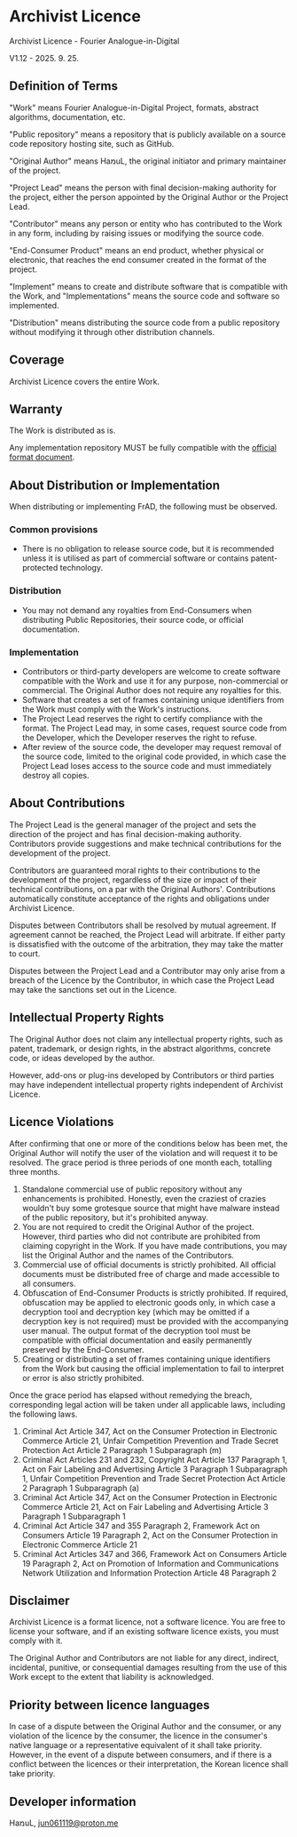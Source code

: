 # Archivist Licence

Archivist Licence - Fourier Analogue-in-Digital

V1.12 - 2025. 9. 25.

## Definition of Terms

"Work" means Fourier Analogue-in-Digital Project, formats, abstract algorithms, documentation, etc.

"Public repository" means a repository that is publicly available on a source code repository hosting site, such as GitHub.

"Original Author" means HaמuL, the original initiator and primary maintainer of the project.

"Project Lead" means the person with final decision-making authority for the project, either the person appointed by the Original Author or the Project Lead.

"Contributor" means any person or entity who has contributed to the Work in any form, including by raising issues or modifying the source code.

"End-Consumer Product" means an end product, whether physical or electronic, that reaches the end consumer created in the format of the project.

"Implement" means to create and distribute software that is compatible with the Work, and "Implementations" means the source code and software so implemented.

"Distribution" means distributing the source code from a public repository without modifying it through other distribution channels.

## Coverage

Archivist Licence covers the entire Work.

## Warranty

The Work is distributed as is.

Any implementation repository MUST be fully compatible with the [official format document](https://mikhael-openworkspace.notion.site/Format-specs-727affae8db043f2b50372d91d534368?pvs=4).

## About Distribution or Implementation

When distributing or implementing FrAD, the following must be observed.

### Common provisions

- There is no obligation to release source code, but it is recommended unless it is utilised as part of commercial software or contains patent-protected technology.

### Distribution

- You may not demand any royalties from End-Consumers when distributing Public Repositories, their source code, or official documentation.

### Implementation

- Contributors or third-party developers are welcome to create software compatible with the Work and use it for any purpose, non-commercial or commercial. The Original Author does not require any royalties for this.
- Software that creates a set of frames containing unique identifiers from the Work must comply with the Work's instructions.
- The Project Lead reserves the right to certify compliance with the format. The Project Lead may, in some cases, request source code from the Developer, which the Developer reserves the right to refuse.
- After review of the source code, the developer may request removal of the source code, limited to the original code provided, in which case the Project Lead loses access to the source code and must immediately destroy all copies.

## About Contributions

The Project Lead is the general manager of the project and sets the direction of the project and has final decision-making authority. Contributors provide suggestions and make technical contributions for the development of the project.

Contributors are guaranteed moral rights to their contributions to the development of the project, regardless of the size or impact of their technical contributions, on a par with the Original Authors'. Contributions automatically constitute acceptance of the rights and obligations under Archivist Licence.

Disputes between Contributors shall be resolved by mutual agreement. If agreement cannot be reached, the Project Lead will arbitrate. If either party is dissatisfied with the outcome of the arbitration, they may take the matter to court.

Disputes between the Project Lead and a Contributor may only arise from a breach of the Licence by the Contributor, in which case the Project Lead may take the sanctions set out in the Licence.

## Intellectual Property Rights

The Original Author does not claim any intellectual property rights, such as patent, trademark, or design rights, in the abstract algorithms, concrete code, or ideas developed by the author.

However, add-ons or plug-ins developed by Contributors or third parties may have independent intellectual property rights independent of Archivist Licence.

## Licence Violations

After confirming that one or more of the conditions below has been met, the Original Author will notify the user of the violation and will request it to be resolved. The grace period is three periods of one month each, totalling three months.

1. Standalone commercial use of public repository without any enhancements is prohibited. Honestly, even the craziest of crazies wouldn't buy some grotesque source that might have malware instead of the public repository, but it's prohibited anyway.
2. You are not required to credit the Original Author of the project. However, third parties who did not contribute are prohibited from claiming copyright in the Work. If you have made contributions, you may list the Original Author and the names of the Contributors.
3. Commercial use of official documents is strictly prohibited. All official documents must be distributed free of charge and made accessible to all consumers.
4. Obfuscation of End-Consumer Products is strictly prohibited. If required, obfuscation may be applied to electronic goods only, in which case a decryption tool and decryption key (which may be omitted if a decryption key is not required) must be provided with the accompanying user manual. The output format of the decryption tool must be compatible with official documentation and easily permanently preserved by the End-Consumer.
5. Creating or distributing a set of frames containing unique identifiers from the Work but causing the official implementation to fail to interpret or error is also strictly prohibited.

Once the grace period has elapsed without remedying the breach, corresponding legal action will be taken under all applicable laws, including the following laws.

1. Criminal Act Article 347, Act on the Consumer Protection in Electronic Commerce Article 21, Unfair Competition Prevention and Trade Secret Protection Act Article 2 Paragraph 1 Subparagraph (m)
2. Criminal Act Articles 231 and 232, Copyright Act Article 137 Paragraph 1, Act on Fair Labeling and Advertising Article 3 Paragraph 1 Subparagraph 1, Unfair Competition Prevention and Trade Secret Protection Act Article 2 Paragraph 1 Subparagraph (a)
3. Criminal Act Article 347, Act on the Consumer Protection in Electronic Commerce Article 21, Act on Fair Labeling and Advertising Article 3 Paragraph 1 Subparagraph 1
4. Criminal Act Article 347 and 355 Paragraph 2, Framework Act on Consumers Article 19 Paragraph 2, Act on the Consumer Protection in Electronic Commerce Article 21
5. Criminal Act Articles 347 and 366, Framework Act on Consumers Article 19 Paragraph 2, Act on Promotion of Information and Communications Network Utilization and Information Protection Article 48 Paragraph 2

## Disclaimer

Archivist Licence is a format licence, not a software licence. You are free to license your software, and if an existing software licence exists, you must comply with it.

The Original Author and Contributors are not liable for any direct, indirect, incidental, punitive, or consequential damages resulting from the use of this Work except to the extent that liability is acknowledged.

## Priority between licence languages

In case of a dispute between the Original Author and the consumer, or any violation of the licence by the consumer, the licence in the consumer's native language or a representative equivalent of it shall take priority. However, in the event of a dispute between consumers, and if there is a conflict between the licences or their interpretation, the Korean licence shall take priority.

## Developer information

HaמuL, <jun061119@proton.me>
